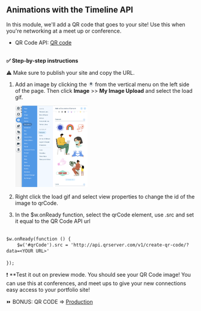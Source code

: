 ## Animations with the Timeline API
In this module, we'll add a QR code that goes to your site! Use this when you're networking at a meet up or conference.

- QR Code API: [QR code](http://goqr.me/api/)


<br>**✅ Step-by-step instructions**

⚠ Make sure to publish your site and copy the URL.


1. Add an image by clicking the <img src="assets/element-add.png" alt="Element Add" width="3%" height="3%"> from the vertical menu on the left side of the page. Then click **Image** >> **My Image Upload** and select the load gif. <p padding="40px"><img src="assets/decorative-element.png" alt="Add data set" width="40%" height="40%"></p>


2.  Right click the load gif and select view properties to change the id of the image to qrCode.


3. In the $w.onReady function, select the qrCode element, use .src and set it equal to the QR Code API url
```

$w.onReady(function () {
	$w('#qrCode').src = 'http://api.qrserver.com/v1/create-qr-code/?data=<YOUR URL>'
	
});

```

❗ **Test it out on preview mode. You should see your QR Code image! You can use this at conferences, and meet ups to give your new connections easy access to your portfolio site!

⏩ BONUS: QR CODE => [Production](PRODUCTION.md)
